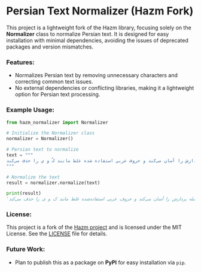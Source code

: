     

# Persian Text Normalizer (Hazm Fork)

This project is a lightweight fork of the Hazm library, focusing solely on the **Normalizer** class to normalize Persian text. It is designed for easy installation with minimal dependencies, avoiding the issues of deprecated packages and version mismatches.

### Features:

* Normalizes Persian text by removing unnecessary characters and correcting common text issues.
* No external dependencies or conflicting libraries, making it a lightweight option for Persian text processing.

### Example Usage:

```python
from hazm_normalizer import Normalizer

# Initialize the Normalizer class
normalizer = Normalizer()

# Persian text to normalize
text = """
اصلاح نويسه‌ها و استفاده از نیم‌فاصله پردازش را آسان می‌کند و حروف عربي استفاده شده غلط مانند کُ و ي را حذف می‌کند.
"""

# Normalize the text
result = normalizer.normalize(text)

print(result)
'اصلاح نویسه‌ها و استفاده از نیم‌فاصله پردازش را آسان می‌کند و حروف عربی استفاده‌شده غلط مانند ک و‌ ی را حذف می‌کند. '

```

### License:

This project is a fork of the [Hazm project](https://github.com/roshan-research/hazm) and is licensed under the MIT License. See the [LICENSE](./LICENSE) file for details.

### Future Work:

* Plan to publish this as a package on **PyPI** for easy installation via `pip`.
